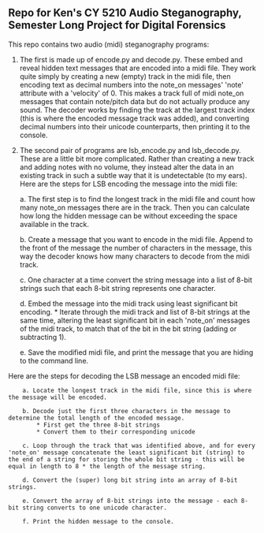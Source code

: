## Repo for Ken's CY 5210 Audio Steganography, Semester Long Project for Digital Forensics

This repo contains two audio (midi) steganography programs:

1. The first is made up of encode.py and decode.py. These embed and reveal hidden text messages that are encoded into a midi file. They work quite simply by creating a new (empty) track in the midi file, then encoding text as decimal numbers into the note_on messages' 'note' attribute with a 'velocity' of 0. This makes a track full of midi note_on messages that contain note/pitch data but do not actually produce any sound. The decoder works by finding the track at the largest track index (this is where the encoded message track was added), and converting decimal numbers into their unicode counterparts, then printing it to the console.

2. The second pair of programs are lsb_encode.py and lsb_decode.py. These are a little bit more complicated. Rather than creating a new track and adding notes with no volume, they instead alter the data in an existing track in such a subtle way that it is undetectable (to my ears). Here are the steps for LSB encoding the message into the midi file:

    a. The first step is to find the longest track in the midi file and count how many note_on messages there are in the track. Then you can calculate how long the hidden message can be without exceeding the space available in the track.

    b. Create a message that you want to encode in the midi file. Append to the front of the message the number of characters in the message, this way the decoder knows how many characters to decode from the midi track.

    c. One character at a time convert the string message into a list of 8-bit strings such that each 8-bit string represents one character.

    d. Embed the message into the midi track using least significant bit encoding.
        * Iterate through the midi track and list of 8-bit strings at the same time, altering the least significant bit in each 'note_on' messages of the midi track, to match that of the bit in the bit string (adding or subtracting 1).
    
    e. Save the modified midi file, and print the message that you are hiding to the command line.

Here are the steps for decoding the LSB message an encoded midi file:

        a. Locate the longest track in the midi file, since this is where the message will be encoded. 

        b. Decode just the first three characters in the message to determine the total length of the encoded message.
            * First get the three 8-bit strings
            * Convert them to their corresponding unicode

        c. Loop through the track that was identified above, and for every 'note_on' message concatenate the least significant bit (string) to the end of a string for storing the whole bit string - this will be equal in length to 8 * the length of the message string. 

        d. Convert the (super) long bit string into an array of 8-bit strings. 

        e. Convert the array of 8-bit strings into the message - each 8-bit string converts to one unicode character.

        f. Print the hidden message to the console.


